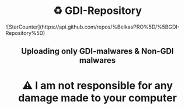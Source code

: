 <h1 align="center">♻ GDI-Repository</h1>
![StarCounter](https://api.github.com/repos/%BelkasPRO%5D/%5BGDI-Repository%5D)&nbsp;
<h2 align="center">Uploading only GDI-malwares & Non-GDI malwares</h2>
<h1 align="center">⚠ I am not responsible for any damage made to your computer</h1>
